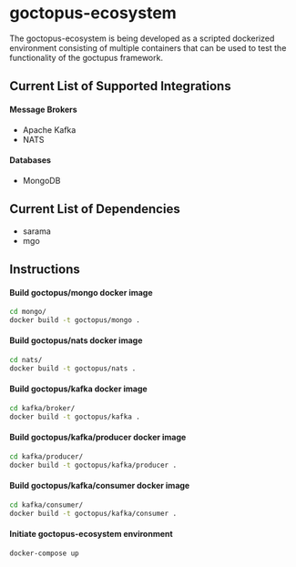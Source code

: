 # goctopus-ecosystem

The goctopus-ecosystem is being developed as a scripted dockerized environment consisting of multiple containers that can be used to test the functionality of the goctupus framework.

## Current List of Supported Integrations

#### Message Brokers

* Apache Kafka
* NATS

#### Databases

* MongoDB

## Current List of Dependencies

* sarama
* mgo

## Instructions

#### Build goctopus/mongo docker image

```bash
cd mongo/
docker build -t goctopus/mongo .
```

#### Build goctopus/nats docker image

```bash
cd nats/
docker build -t goctopus/nats .
```

#### Build goctopus/kafka docker image

```bash
cd kafka/broker/
docker build -t goctopus/kafka .
```

#### Build goctopus/kafka/producer docker image

```bash
cd kafka/producer/
docker build -t goctopus/kafka/producer .
```

#### Build goctopus/kafka/consumer docker image

```bash
cd kafka/consumer/
docker build -t goctopus/kafka/consumer .
```

#### Initiate goctopus-ecosystem environment

```bash
docker-compose up
```